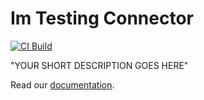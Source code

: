 # Im Testing Connector

[![CI Build](https://github.com/axonivy-market/test-connector/actions/workflows/ci.yml/badge.svg)](https://github.com/axonivy-market/test-connector/actions/workflows/ci.yml)

"YOUR SHORT DESCRIPTION GOES HERE"

Read our [documentation](test-connector-product/README.md).
